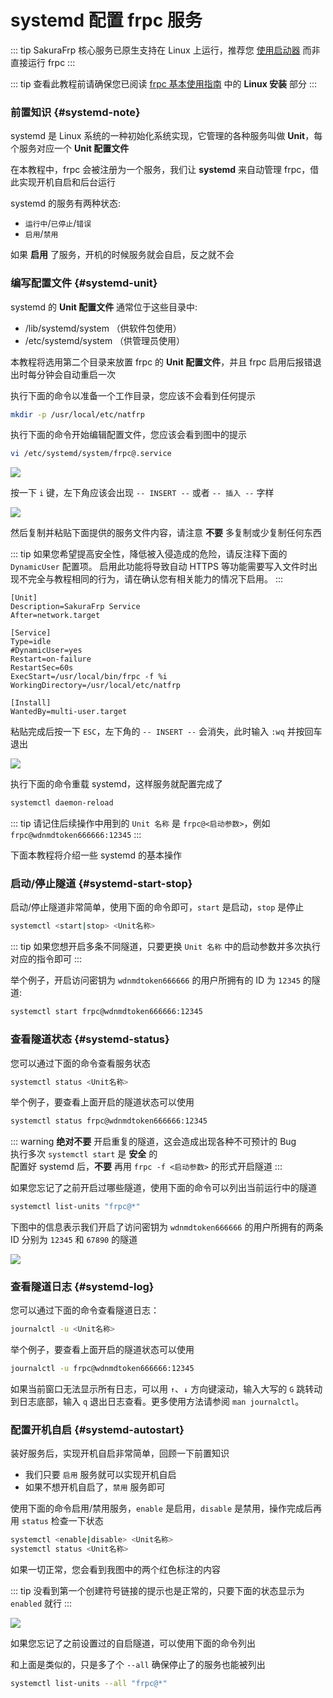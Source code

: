 # systemd 配置 frpc 服务

::: tip
SakuraFrp 核心服务已原生支持在 Linux 上运行，推荐您 [使用启动器](/launcher/usage.md#linux) 而非直接运行 frpc
:::

::: tip
查看此教程前请确保您已阅读 [frpc 基本使用指南](/frpc/usage.md#linux) 中的 **Linux 安装** 部分
:::

### 前置知识 {#systemd-note}

systemd 是 Linux 系统的一种初始化系统实现，它管理的各种服务叫做 **Unit**，每个服务对应一个 **Unit 配置文件**

在本教程中，frpc 会被注册为一个服务，我们让 **systemd** 来自动管理 frpc，借此实现开机自启和后台运行

systemd 的服务有两种状态:

- `运行中`/`已停止`/`错误`
- `启用`/`禁用`

如果 **启用** 了服务，开机的时候服务就会自启，反之就不会

### 编写配置文件 {#systemd-unit}

systemd 的 **Unit 配置文件** 通常位于这些目录中:

- /lib/systemd/system （供软件包使用）
- /etc/systemd/system （供管理员使用）

本教程将选用第二个目录来放置 frpc 的 **Unit 配置文件**，并且 frpc 启用后报错退出时每分钟会自动重启一次

执行下面的命令以准备一个工作目录，您应该不会看到任何提示

```bash
mkdir -p /usr/local/etc/natfrp
```

执行下面的命令开始编辑配置文件，您应该会看到图中的提示

```bash
vi /etc/systemd/system/frpc@.service
```

![](./_images/systemd-0.png)

按一下 `i` 键，左下角应该会出现 `-- INSERT --` 或者 `-- 插入 --` 字样

![](./_images/systemd-1.png)

然后复制并粘贴下面提供的服务文件内容，请注意 **不要** 多复制或少复制任何东西

::: tip
如果您希望提高安全性，降低被入侵造成的危险，请反注释下面的 `DynamicUser` 配置项。
启用此功能将导致自动 HTTPS 等功能需要写入文件时出现不完全与教程相同的行为，请在确认您有相关能力的情况下启用。
:::

```systemd
[Unit]
Description=SakuraFrp Service
After=network.target

[Service]
Type=idle
#DynamicUser=yes
Restart=on-failure
RestartSec=60s
ExecStart=/usr/local/bin/frpc -f %i
WorkingDirectory=/usr/local/etc/natfrp

[Install]
WantedBy=multi-user.target
```

粘贴完成后按一下 `ESC`，左下角的 `-- INSERT --` 会消失，此时输入 `:wq` 并按回车退出

![](./_images/systemd-2.png)

执行下面的命令重载 systemd，这样服务就配置完成了

```bash
systemctl daemon-reload
```

::: tip
请记住后续操作中用到的 `Unit 名称` 是 `frpc@<启动参数>`，例如 `frpc@wdnmdtoken666666:12345`
:::

下面本教程将介绍一些 systemd 的基本操作

### 启动/停止隧道 {#systemd-start-stop}

启动/停止隧道非常简单，使用下面的命令即可，`start` 是启动，`stop` 是停止

```bash
systemctl <start|stop> <Unit名称>
```

::: tip
如果您想开启多条不同隧道，只要更换 `Unit 名称` 中的启动参数并多次执行对应的指令即可
:::

举个例子，开启访问密钥为 `wdnmdtoken666666` 的用户所拥有的 ID 为 `12345` 的隧道:

```bash
systemctl start frpc@wdnmdtoken666666:12345
```

### 查看隧道状态 {#systemd-status}

您可以通过下面的命令查看服务状态

```bash
systemctl status <Unit名称>
```

举个例子，要查看上面开启的隧道状态可以使用

``` bash
systemctl status frpc@wdnmdtoken666666:12345
```

::: warning
**绝对不要** 开启重复的隧道，这会造成出现各种不可预计的 Bug  
执行多次 `systemctl start` 是 **安全** 的  
配置好 systemd 后，**不要** 再用 `frpc -f <启动参数>` 的形式开启隧道
:::

如果您忘记了之前开启过哪些隧道，使用下面的命令可以列出当前运行中的隧道

```bash
systemctl list-units "frpc@*"
```

下图中的信息表示我们开启了访问密钥为 `wdnmdtoken666666` 的用户所拥有的两条 ID 分别为 `12345` 和 `67890` 的隧道

![](./_images/systemd-3.png)

### 查看隧道日志 {#systemd-log}

您可以通过下面的命令查看隧道日志：

```bash
journalctl -u <Unit名称>
```

举个例子，要查看上面开启的隧道状态可以使用

``` bash
journalctl -u frpc@wdnmdtoken666666:12345
```

如果当前窗口无法显示所有日志，可以用 `↑`、`↓` 方向键滚动，输入大写的 `G` 跳转动到日志底部，输入 `q` 退出日志查看。更多使用方法请参阅 `man journalctl`。

### 配置开机自启 {#systemd-autostart}

装好服务后，实现开机自启非常简单，回顾一下前置知识

- 我们只要 `启用` 服务就可以实现开机自启
- 如果不想开机自启了，`禁用` 服务即可

使用下面的命令启用/禁用服务，`enable` 是启用，`disable` 是禁用，操作完成后再用 `status` 检查一下状态

```bash
systemctl <enable|disable> <Unit名称>
systemctl status <Unit名称>
```

如果一切正常，您会看到我图中的两个红色标注的内容

::: tip
没看到第一个创建符号链接的提示也是正常的，只要下面的状态显示为 `enabled` 就行
:::

![](./_images/systemd-4.png)

如果您忘记了之前设置过的自启隧道，可以使用下面的命令列出

和上面是类似的，只是多了个 `--all` 确保停止了的服务也能被列出

```bash
systemctl list-units --all "frpc@*"
```
